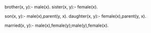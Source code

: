 brother(x, y):- male(x).
sister(x, y):- female(x).

son(x, y):- male(x),parent(y, x).
daughter(x, y):- female(x),parent(y, x).

married(x, y):- male(x),female(y);male(y),female(x).

